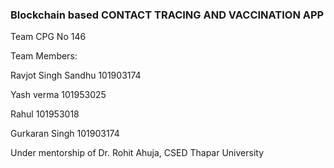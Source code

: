 ### Blockchain based CONTACT TRACING AND VACCINATION APP
Team CPG No 146

Team Members:

Ravjot Singh Sandhu 101903174

Yash verma 101953025

Rahul 101953018

Gurkaran Singh 101903174

Under mentorship of Dr. Rohit Ahuja, CSED Thapar University

